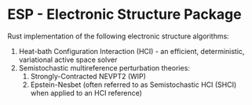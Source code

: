 # ESP - Electronic Structure Package

Rust implementation of the following electronic structure algorithms:
1. Heat-bath Configuration Interaction (HCI) - an efficient, deterministic, variational active space solver
2. Semistochastic multireference perturbation theories:
   1. Strongly-Contracted NEVPT2 (WIP)
   2. Epstein-Nesbet (often referred to as Semistochastic HCI (SHCI) when applied to an HCI reference)
